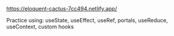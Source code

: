 https://eloquent-cactus-7cc494.netlify.app/

Practice using:
useState, 
useEffect, 
useRef, 
portals, 
useReduce, 
useContext, 
custom hooks
